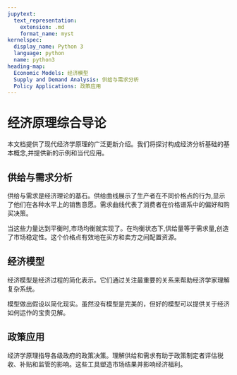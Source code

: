 ```yaml
---
jupytext:
  text_representation:
    extension: .md
    format_name: myst
kernelspec:
  display_name: Python 3
  language: python
  name: python3
heading-map:
  Economic Models: 经济模型
  Supply and Demand Analysis: 供给与需求分析
  Policy Applications: 政策应用
---
```


# 经济原理综合导论

本文档提供了现代经济学原理的广泛更新介绍。我们将探讨构成经济分析基础的基本概念,并提供新的示例和当代应用。

## 供给与需求分析

供给与需求是经济理论的基石。供给曲线展示了生产者在不同价格点的行为,显示了他们在各种水平上的销售意愿。需求曲线代表了消费者在价格谱系中的偏好和购买决策。

当这些力量达到平衡时,市场均衡就实现了。在均衡状态下,供给量等于需求量,创造了市场稳定性。这个价格点有效地在买方和卖方之间配置资源。

## 经济模型

经济模型是经济过程的简化表示。它们通过关注最重要的关系来帮助经济学家理解复杂系统。

模型做出假设以简化现实。虽然没有模型是完美的，但好的模型可以提供关于经济如何运作的宝贵见解。

## 政策应用

经济学原理指导各级政府的政策决策。理解供给和需求有助于政策制定者评估税收、补贴和监管的影响。这些工具塑造市场结果并影响经济福利。
